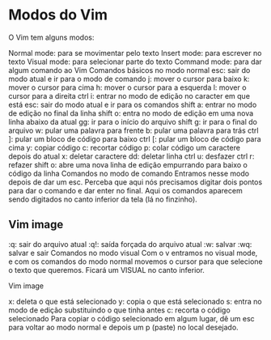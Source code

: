 #  Modos do Vim
O Vim tem alguns modos:

Normal mode: para se movimentar pelo texto
Insert mode: para escrever no texto
Visual mode: para selecionar parte do texto
Command mode: para dar algum comando ao Vim
Comandos básicos no modo normal
esc: sair do modo atual e ir para o modo de comando
j: mover o cursor para baixo
k: mover o cursor para cima
h: mover o cursor para a esquerda
l: mover o cursor para a direita
ctrl i: entrar no modo de edição no caracter em que está
esc: sair do modo atual e ir para os comandos
shift a: entrar no modo de edição no final da linha
shift o: entra no modo de edição em uma nova linha abaixo da atual
gg: ir para o início do arquivo
shift g: ir para o final do arquivo
w: pular uma palavra para frente
b: pular uma palavra para trás
ctrl ]: pular um bloco de código para baixo
ctrl [: pular um bloco de código para cima
y: copiar código
c: recortar código
p: colar código um caractere depois do atual
x: deletar caractere
dd: deletar linha
ctrl u: desfazer
ctrl r: refazer
shift o: abre uma nova linha de edição empurrando para baixo o código da linha
Comandos no modo de comando
Entramos nesse modo depois de dar um esc. Perceba que aqui nós precisamos digitar dois pontos para dar o comando e dar enter no final. Aqui os comandos aparecem sendo digitados no canto inferior da tela (lá no finzinho).

## Vim image

:q: sair do arquivo atual
:q!: saída forçada do arquivo atual
:w: salvar
:wq: salvar e sair
Comandos no modo visual
Com o v entramos no visual mode, e com os comandos do modo normal movemos o cursor para que selecione o texto que queremos. Ficará um VISUAL no canto inferior.

Vim image

x: deleta o que está selecionado
y: copia o que está selecionado
s: entra no modo de edição substituindo o que tinha antes
c: recorta o código selecionado
Para copiar o código selecionado em algum lugar, dê um esc para voltar ao modo normal e depois um p (paste) no local desejado.
